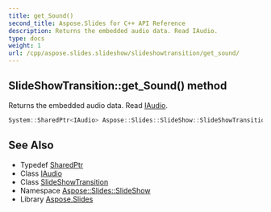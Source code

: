 ```yaml
---
title: get_Sound()
second_title: Aspose.Slides for C++ API Reference
description: Returns the embedded audio data. Read IAudio.
type: docs
weight: 1
url: /cpp/aspose.slides.slideshow/slideshowtransition/get_sound/
---
```

## SlideShowTransition::get_Sound() method


Returns the embedded audio data. Read [IAudio](../../../aspose.slides/iaudio/).

```cpp
System::SharedPtr<IAudio> Aspose::Slides::SlideShow::SlideShowTransition::get_Sound() override
```

## See Also

* Typedef [SharedPtr](../../system/sharedptr/)
* Class [IAudio](../../aspose.slides/iaudio/)
* Class [SlideShowTransition](./)
* Namespace [Aspose::Slides::SlideShow](../)
* Library [Aspose.Slides](../../)